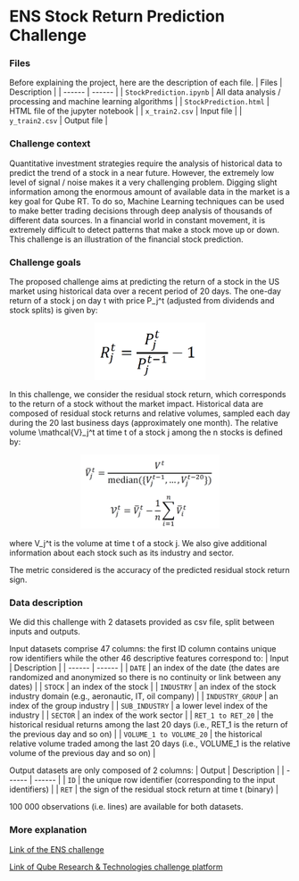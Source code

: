 # ENS Stock Return Prediction Challenge

### Files
Before explaining the project, here are the description of each file. 
| Files | Description |
| ------ | ------ |
| `StockPrediction.ipynb` | All data analysis / processing and machine learning algorithms |
| `StockPrediction.html` | HTML file of the jupyter notebook |
| `x_train2.csv` | Input file |
| `y_train2.csv` | Output file |

### Challenge context
Quantitative investment strategies require the analysis of historical data to predict the trend of a stock in a near future. However, the extremely low level of signal / noise makes it a very challenging problem. Digging slight information among the enormous amount of available data in the market is a key goal for Qube RT. To do so, Machine Learning techniques can be used to make better trading decisions through deep analysis of thousands of different data sources. In a financial world in constant movement, it is extremely difficult to detect patterns that make a stock move up or down. This challenge is an illustration of the financial stock prediction.

### Challenge goals
The proposed challenge aims at predicting the return of a stock in the US market using historical data over a recent period of 20 days. The one-day return of a stock j on day t with price P_j^t (adjusted from dividends and stock splits) is given by:

<p align="center">
  <img src="https://github.com/lbenbaccar/ENS-Challenge-Stock-Return-Prediction/blob/main/formula1.PNG" alt="formula1" width="200"/>
</p>

In this challenge, we consider the residual stock return, which corresponds to the return of a stock without the market impact. Historical data are composed of residual stock returns and relative volumes, sampled each day during the 20 last business days (approximately one month). The relative volume \mathcal{V}_j^t at time t of a stock j among the n stocks is defined by:

<p align="center">
  <img src="https://github.com/lbenbaccar/ENS-Challenge-Stock-Return-Prediction/blob/main/formula2.PNG" alt="formula2" width="250"/>
</p>

where V_j^t is the volume at time t of a stock j. We also give additional information about each stock such as its industry and sector.

The metric considered is the accuracy of the predicted residual stock return sign.

### Data description
We did this challenge with 2 datasets provided as csv file, split between inputs and outputs.

Input datasets comprise 47 columns: the first ID column contains unique row identifiers while the other 46 descriptive features correspond to:
| Input | Description |
| ------ | ------ |
| `DATE` | an index of the date (the dates are randomized and anonymized so there is no continuity or link between any dates) |
| `STOCK` | an index of the stock |
| `INDUSTRY` | an index of the stock industry domain (e.g., aeronautic, IT, oil company) |
| `INDUSTRY_GROUP` | an index of the group industry |
| `SUB_INDUSTRY` | a lower level index of the industry |
| `SECTOR` | an index of the work sector |
| `RET_1 to RET_20` | the historical residual returns among the last 20 days (i.e., RET_1 is the return of the previous day and so on) |
| `VOLUME_1 to VOLUME_20` | the historical relative volume traded among the last 20 days (i.e., VOLUME_1 is the relative volume of the previous day and so on) |

Output datasets are only composed of 2 columns:
| Output | Description |
| ------ | ------ |
| `ID` | the unique row identifier (corresponding to the input identifiers) |
| `RET` | the sign of the residual stock return at time t (binary) |

100 000 observations (i.e. lines) are available for both datasets.

### More explanation
[Link of the ENS challenge](https://challengedata.ens.fr/challenges/23)

[Link of Qube Research & Technologies challenge platform](https://challengedata.qube-rt.com/)
